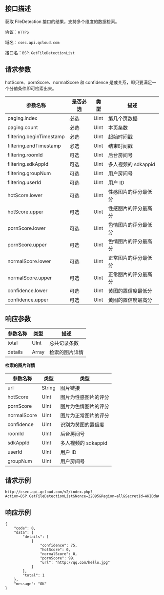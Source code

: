 ## 接口描述
获取 FileDetection 接口的结果，支持多个维度的数据检索。

协议：`HTTPS`

域名：`csec.api.qcloud.com`

接口名：`BSP.GetFileDetectionList`

## 请求参数

hotScore、pornScore、normalScore 和 confidence 是或关系，即只要满足一个分值条件即可检索出来。

| 参数名称 | 是否必选 | 类型 | 描述 |
|---------|---------|---------|---------|
| paging.index | 必选 | UInt | 第几个页数据 |
| paging.count | 必选 | UInt | 本页条数 |
| filtering.beginTimestamp | 必选 | UInt | 起始时间戳 |
| filtering.endTimestamp | 必选 | UInt | 结束时间戳|
| filtering.roomId | 可选 | UInt | 后台房间号 | 
| filtering.sdkAppId | 可选 | UInt | 多人视频的 sdkappid |
| filtering.groupNum | 可选 | UInt | 用户房间号 |
| filtering.userId | 可选 | UInt | 用户 ID |
| hotScore.lower | 可选 | UInt | 性感图片的评分最低分 |
| hotScore.upper | 可选 | UInt | 性感图片的评分最高分 |
| pornScore.lower | 可选 | UInt | 色情图片的评分最低分 |
| pornScore.upper | 可选 | UInt | 色情图片的评分最高分 |
| normalScore.lower | 可选 | UInt | 正常图片的评分最低分 |
| normalScore.upper | 可选 | UInt | 正常图片的评分最高分 |
| confidence.lower | 可选 | UInt | 黄图的置信度最低分 |
| confidence.upper | 可选 | UInt | 黄图的置信度最高分 |

## 响应参数

| 参数名称 | 类型 | 描述 |
|---------|---------|---------|
| total | UInt | 总共记录条数 |
| details | Array | 检索的图片详情 |

**检索的图片详情**

| 参数名称 | 类型 | 类型 |
|---------|---------|---------|
| url | String | 图片链接 |
| hotScore | UInt | 图片为性感图片的评分 |
| pornScore | UInt | 图片为色情图片的评分 |
| normalScore | UInt | 图片为正常图片的评分 |
| confidence | UInt | 识别为黄图的置信度 |
| roomId | UInt | 后台房间号 |
| sdkAppId | UInt | 多人视频的 sdkappid |
| userId | UInt | 用户 ID |
| groupNum | UInt |  用户房间号 |

## 请求示例

```
http://csec.api.qcloud.com/v2/index.php?Action=BSP.GetFileDetectionList&Nonce=22895&Region=all&SecretId=AKIDda6jN9xwrtMTeoazDzNlWK0RCan0eQMm&Timestamp=1462949302&confidence.lower=70&confidence.upper=90&filtering.beginTimestamp=1462939186&filtering.endTimestamp=1462939786&paging.count=1&paging.index=0&pornScore.lower=20&pornScore.upper=40&Signature=eGM8LtgwXoX7Iqo4nZmINPoi5LQ%3D
```

## 响应示例

```
{
    "code": 0,
    "data": {
        "details": [
            {
                "confidence": 75,
                "hotScore": 0,
                "normalScore": 0,
                "pornScore": 99,
                "url": "http://qq.com/hello.jpg"
            }
        ],
        "total": 1
    },
    "message": "OK"
}
```
